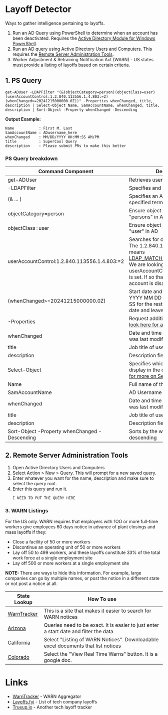 # Layoff Detector
Ways to gather intelligence pertaining to layoffs.  

1. Run an AD Query using PowerShell to determine when an account has been deactivated. Requires the [Active Directory Module for Windows PowerShell](https://learn.microsoft.com/en-us/powershell/module/activedirectory/).
2. Run an AD query using Active Directory Users and Computers. This requires the [Remote Server Administration Tools](https://learn.microsoft.com/en-us/windows-server/remote/remote-server-administration-tools).
3. Worker Adjustment & Retraining Notification Act (WARN) - US states must provide a listing of layoffs based on certain criteria.

## 1. PS Query
```
get-ADUser -LDAPFilter "(&(objectCategory=person)(objectClass=user)(userAccountControl:1.2.840.113556.1.4.803:=2)(whenChanged>=20241215000000.0Z))" -Properties whenChanged, title, description | Select-Object Name, SamAccountName, whenChanged, title, description | Sort-Object -Property whenChanged -Descending
```
**Output Example:**
```
Name           : First M. Last
SamAccountName : ADusername_here
whenChanged    : MM/DD/YYYY HH:MM:SS AM/PM
title          : SuperCool Query
description    : Please submit PRs to make this better
```

### PS Query breakdown
| Command Component | Description |
|-------------------|-------------|
| get-ADUser | Retrieves user accounts from AD |
| -LDAPFilter | Specifies and LDAP query filter |
| (& ... ) | Specifies an AND condition for specified terms |
| objectCategory=person | Ensure object categorized as "persons" in AD |
| objectClass=user | Ensure object categorized as "user" in AD |
| userAccountControl:1.2.840.113556.1.4.803:=2 | Searches for disabled accounts. The 1.2.840.113556.1.4.803 means [LDAP_MATCHING_RULE_BIT_AND](https://learn.microsoft.com/en-us/openspecs/windows_protocols/ms-adts/4e638665-f466-4597-93c4-12f2ebfabab5). We are looking to see (:=2) if the userAccountControl flag for "2" [bit](https://learn.microsoft.com/en-us/openspecs/windows_protocols/ms-adts/1e38247d-8234-4273-9de3-bbf313548631?redirectedfrom=MSDN) is set. If so that means the account is disabled. |
| (whenChanged>=20241215000000.0Z) | Start date and Time.  Format is YYYY MM DD - I assume HH MM SS for the rest. I only change the date and leave the HHMMSS to 0. |
| -Properties | Request additional attributes - [look here for additional properties](https://learn.microsoft.com/en-us/powershell/module/activedirectory/get-aduser) |
| whenChanged | Date and time when the account was last modified | 
| title | Job title of user |
| description | Description field for the account |
| Select-Object | Specifies which properties to display in the output - [Look here for more on Select-Object](https://learn.microsoft.com/en-us/powershell/module/microsoft.powershell.utility/select-object)| 
| Name | Full name of the user |
| SamAccountName | AD Username | 
| whenChanged | Date and time when the account was last modified | 
| title | Job title of user |
| description | Description field for the account |
| Sort-Object -Property whenChanged -Descending | Sorts by the whenChanges date descending |

## 2. Remote Server Administration Tools
1. Open Active Directory Users and Computers
2. Select Action > New > Query. This will prompt for a new saved query.
3. Enter whatever you want for the name, description and make sure to select the query root.
4. Enter this query and run it.
   ```
   I NEED TO PUT THE QUERY HERE
   ```

### 3. WARN Listings
For the US only. WARN requires that employers with 1OO or more full-time workers give employees 60 days notice in advance of plant closings and mass layoffs if they:
- Close a facility of 50 or more workers
- Discontinue an operating unit of 50 or more workers
- Lay off 50 to 499 workers, and these layoffs constitute 33% of the total work force at a single employment site
- Lay off 500 or more workers at a single employment site

**NOTE:** There are ways to hide this information. For example, large companies can go by multiple names, or post the notice in a different state or not post a notice at all. 

| State Lookup | How To use |
|--------------|------------|
| [WarnTracker](https://warntracker.com) | This is a site that makes it easier to search for WARN notices | 
| [Arizona](https://www.azjobconnection.gov/search/warn_lookups/new) | Queries need to be exact. It is easier to just enter a start date and filter the data |
| [California](https://edd.ca.gov/en/jobs_and_training/layoff_services_warn) | Select "Listing of WARN Notices". Downloadable excel documents that list notices |
| [Colorado](https://cdle.colorado.gov/employers/layoff-separations/layoff-warn-list) | Select the "View Real Time Warns" button. It is a google doc. |


# Links
- [WarnTracker](https://warntracker.com) - WARN Aggregator
- [Layoffs.fyi](https://layoffs.fyi) - List of tech company layoffs
- [Trueup.io](https://trueup.io/layoffs) - Another tech layoff tracker
